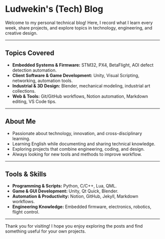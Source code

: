 
# Ludwekin's (Tech) Blog

Welcome to my personal technical blog! Here, I record what I learn every week, share projects, and explore topics in technology, engineering, and creative design.

---

## Topics Covered

- **Embedded Systems & Firmware:** STM32, PX4, BetaFlight, AOI defect detection automation.
- **Client Software & Game Development:** Unity, Visual Scripting, networking, automation tools.
- **Industrial & 3D Design:** Blender, mechanical modeling, industrial art collections.
- **Web & Tools:** Git/GitHub workflows, Notion automation, Markdown editing, VS Code tips.

---


## About Me

- Passionate about technology, innovation, and cross-disciplinary learning.
- Learning English while documenting and sharing technical knowledge.
- Exploring projects that combine engineering, coding, and design.
- Always looking for new tools and methods to improve workflow.

---

## Tools & Skills

- **Programming & Scripts:** Python, C/C++, Lua, QML.
- **Game & GUI Development:** Unity, Qt Quick, Blender.
- **Automation & Productivity:** Notion, GitHub, Jekyll, Markdown workflows.
- **Engineering Knowledge:** Embedded firmware, electronics, robotics, flight control.

---

Thank you for visiting! I hope you enjoy exploring the posts and find something useful for your own projects.

